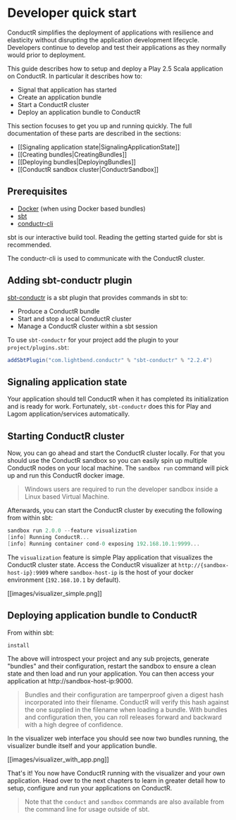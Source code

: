 # Developer quick start

ConductR simplifies the deployment of applications with resilience and elasticity without disrupting the application development lifecycle. Developers continue to develop and test their applications as they normally would prior to deployment.

This guide describes how to setup and deploy a Play 2.5 Scala application on ConductR. In particular it describes how to:

* Signal that application has started
* Create an application bundle
* Start a ConductR cluster
* Deploy an application bundle to ConductR

This section focuses to get you up and running quickly. The full documentation of these parts are described in the sections:

* [[Signaling application state|SignalingApplicationState]]
* [[Creating bundles|CreatingBundles]]
* [[Deploying bundles|DeployingBundles]]
* [[ConductR sandbox cluster|ConductrSandbox]]

## Prerequisites

* [Docker](https://www.docker.com/) (when using Docker based bundles)
* [sbt](http://www.scala-sbt.org/download.html)
* [conductr-cli](CLI)

sbt is our interactive build tool. Reading the getting started guide for sbt is recommended.

The conductr-cli is used to communicate with the ConductR cluster.

## Adding sbt-conductr plugin

[sbt-conductr](https://github.com/typesafehub/sbt-conductr) is a sbt plugin that provides commands in sbt to:

* Produce a ConductR bundle
* Start and stop a local ConductR cluster
* Manage a ConductR cluster within a sbt session

To use `sbt-conductr` for your project add the plugin to your `project/plugins.sbt`:

```scala
addSbtPlugin("com.lightbend.conductr" % "sbt-conductr" % "2.2.4")
```

## Signaling application state

Your application should tell ConductR when it has completed its initialization and is ready for work. Fortunately, `sbt-conductr` does this for Play and Lagom application/services automatically.

## Starting ConductR cluster

Now, you can go ahead and start the ConductR cluster locally. For that you should use the ConductR sandbox so you can easily spin up multiple ConductR nodes on your local machine. The `sandbox run` command will pick up and run this ConductR docker image.

> Windows users are required to run the developer sandbox inside a Linux based Virtual Machine.

Afterwards, you can start the ConductR cluster by executing the following from within sbt:

```scala
sandbox run 2.0.0 --feature visualization
[info] Running ConductR...
[info] Running container cond-0 exposing 192.168.10.1:9999...
```

The `visualization` feature is simple Play application that visualizes the ConductR cluster state. Access the ConductR visualizer at `http://{sandbox-host-ip}:9909` where `sandbox-host-ip` is the host of your docker environment (`192.168.10.1` by default).

[[images/visualizer_simple.png]]

## Deploying application bundle to ConductR

From within sbt:

```scala
install
```

The above will introspect your project and any sub projects, generate "bundles" and their configuration, restart the sandbox to ensure a clean state and then load and run your application. You can then access your application at http://sandbox-host-ip:9000.

> Bundles and their configuration are tamperproof given a digest hash incorporated into their filename. ConductR will verify this hash against the one supplied in the filename when loading a bundle. With bundles and configuration then, you can roll releases forward and backward with a high degree of confidence.

In the visualizer web interface you should see now two bundles running, the visualizer bundle itself and your application bundle.

[[images/visualizer_with_app.png]]

That's it! You now have ConductR running with the visualizer and your own application. Head over to the next chapters to learn in greater detail how to setup, configure and run your applications on ConductR.

> Note that the `conduct` and `sandbox` commands are also available from the command line for usage outside of sbt.
